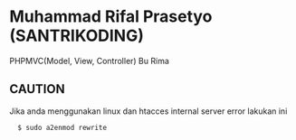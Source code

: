 
# Muhammad Rifal Prasetyo (SANTRIKODING)

PHPMVC(Model, View, Controller) Bu Rima




## CAUTION

Jika anda menggunakan linux dan htacces internal server error lakukan ini

```bash
  $ sudo a2enmod rewrite
```

